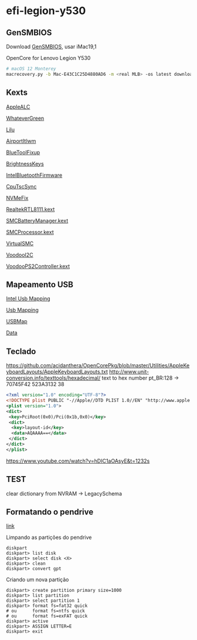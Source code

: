 # efi-legion-y530

## GenSMBIOS

Download [GenSMBIOS](https://github.com/corpnewt/GenSMBIOS), usar iMac19,1

OpenCore for Lenovo Legion Y530

```bash
# macOS 12 Monterey
macrecovery.py -b Mac-E43C1C25D4880AD6 -m <real MLB> -os latest download
```

## Kexts

[AppleALC](https://github.com/acidanthera/AppleALC/releases)

[WhateverGreen](https://github.com/acidanthera/WhateverGreen/releases)

[Lilu](https://github.com/acidanthera/Lilu/releases)

[AirportItlwm](https://github.com/OpenIntelWireless/itlwm/releases)

[BlueToolFixup](https://github.com/acidanthera/BrcmPatchRAM/releases)

[BrightnessKeys](https://github.com/acidanthera/BrightnessKeys/releases)

[IntelBluetoothFirmware](https://github.com/OpenIntelWireless/IntelBluetoothFirmware/releases)

[CpuTscSync](https://github.com/acidanthera/CpuTscSync/releases)

[NVMeFix](https://github.com/acidanthera/NVMeFix/releases)

[RealtekRTL8111.kext](https://github.com/Mieze/RTL8111_driver_for_OS_X/releases)

[SMCBatteryManager.kext](https://github.com/acidanthera/VirtualSMC/releases)

[SMCProcessor.kext](https://github.com/acidanthera/VirtualSMC/releases)

[VirtualSMC](https://github.com/acidanthera/VirtualSMC/releases)

[VoodooI2C](https://github.com/VoodooI2C/VoodooI2C/releases)

[VoodooPS2Controller.kext](https://github.com/acidanthera/VoodooPS2/releases)

[]()
[]()
[]()

## Mapeamento USB

[Intel Usb Mapping](https://dortania.github.io/OpenCore-Post-Install/usb/intel-mapping/intel.html)

[Usb Mapping](https://dortania.github.io/OpenCore-Post-Install/usb/manual/manual.html#usb-mapping-the-manual-way)

[USBMap](https://github.com/corpnewt/USBMap)

[Data](https://github.com/acidanthera/OcBinaryData)

## Teclado

<https://github.com/acidanthera/OpenCorePkg/blob/master/Utilities/AppleKeyboardLayouts/AppleKeyboardLayouts.txt>
<http://www.unit-conversion.info/texttools/hexadecimal/>
text to hex number
pt_BR:128 -> 70745F42 523A3132 38

```xml
<?xml version="1.0" encoding="UTF-8"?>
<!DOCTYPE plist PUBLIC "-//Apple//DTD PLIST 1.0//EN" "http://www.apple.com/DTDs/PropertyList-1.0.dtd">
<plist version="1.0">
<dict>
 <key>PciRoot(0x0)/Pci(0x1b,0x0)</key>
 <dict>
  <key>layout-id</key>
  <data>AQAAAA==</data>
 </dict>
</dict>
</plist>
```

<https://www.youtube.com/watch?v=hDIC1aOAsyE&t=1232s>

## TEST

clear dictionary from NVRAM -> LegacySchema

## Formatando o pendrive

[link](https://www.techtarget.com/searchwindowsserver/tip/Using-Diskpart-to-create-extend-or-delete-a-disk-partition#:~:text=At%20the%20DISKPART%20prompt%2C%20type%20create%20partition%20primary%20size%3D10000,be%20used%20for%20the%20partition.)

Limpando as partições do pendrive

```dos
diskpart
diskpart> list disk
diskpart> select disk <X>
diskpart> clean
diskpart> convert gpt
```

Criando um nova partição

```dos
diskpart> create partition primary size=1000
diskpart> list partition
diskpart> select partition 1
diskpart> format fs=fat32 quick
# ou      format fs=ntfs quick
# ou      format fs=exFAT quick
diskpart> active
diskpart> ASSIGN LETTER=E
diskpart> exit
```
